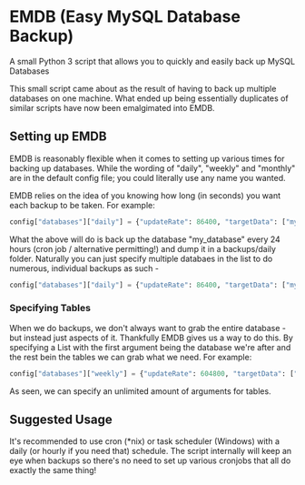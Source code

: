 # EMDB (Easy MySQL Database Backup)
A small Python 3 script that allows you to quickly and easily back up MySQL Databases

This small script came about as the result of having to back up multiple databases on one machine. What ended up being essentially duplicates of similar scripts have now been emalgimated into EMDB.

## Setting up EMDB
EMDB is reasonably flexible when it comes to setting up various times for backing up databases. While the wording of "daily", "weekly" and "monthly" are in the default config file; you could literally use any name you wanted.

EMDB relies on the idea of you knowing how long (in seconds) you want each backup to be taken. For example:
```Python
config["databases"]["daily"] = {"updateRate": 86400, "targetData": ["my_database"] }
```
What the above will do is back up the database "my_database" every 24 hours (cron job / alternative permitting!) and dump it in a backups/daily folder. Naturally you can just specify multiple databaes in the list to do numerous, individual backups as such - 
```Python
config["databases"]["daily"] = {"updateRate": 86400, "targetData": ["my_database", "my_database2", "my_databaseN"] }
```
### Specifying Tables
When we do backups, we don't always want to grab the entire database - but instead just aspects of it. Thankfully EMDB gives us a way to do this. By specifying a List with the first argument being the database we're after and the rest bein the tables we can grab what we need. For example: 
```Python
config["databases"]["weekly"] = {"updateRate": 604800, "targetData": ["my_database", "my_database2", ["my_database3", "table1", "table2", "table3"], "my_database4"]}
```
As seen, we can specify an unlimited amount of arguments for tables. 

## Suggested Usage

It's recommended to use cron (*nix) or task scheduler (Windows) with a daily (or hourly if you need that) schedule. The script internally will keep an eye when backups so there's no need to set up various cronjobs that all do exactly the same thing!
